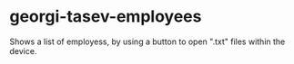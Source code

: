 # georgi-tasev-employees
 Shows a list of employess, by using a button to open ".txt" files within the device.
